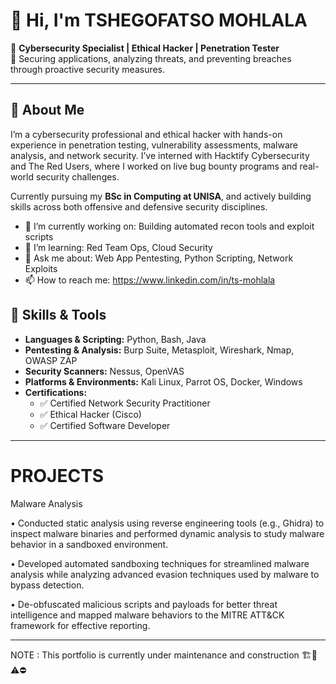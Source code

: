 


# 👋 Hi, I'm TSHEGOFATSO MOHLALA

🎯 **Cybersecurity Specialist | Ethical Hacker | Penetration Tester**  
🔐 Securing applications, analyzing threats, and preventing breaches through proactive security measures.

---

## 🧰 About Me

I’m a cybersecurity professional and ethical hacker with hands-on experience in penetration testing, vulnerability assessments, malware analysis, and network security. I’ve interned with Hacktify Cybersecurity and The Red Users, where I worked on live bug bounty programs and real-world security challenges.

Currently pursuing my **BSc in Computing at UNISA**, and actively building skills across both offensive and defensive security disciplines.

- 🔭 I’m currently working on: Building automated recon tools and exploit scripts
- 🌱 I’m learning: Red Team Ops, Cloud Security
- 💬 Ask me about: Web App Pentesting, Python Scripting, Network Exploits
- 📫 How to reach me: https://www.linkedin.com/in/ts-mohlala

## 🧪 Skills & Tools

- **Languages & Scripting:** Python, Bash, Java
- **Pentesting & Analysis:** Burp Suite, Metasploit, Wireshark, Nmap, OWASP ZAP
- **Security Scanners:** Nessus, OpenVAS
- **Platforms & Environments:** Kali Linux, Parrot OS, Docker, Windows
- **Certifications:**
  - ✅ Certified Network Security Practitioner
  - ✅ Ethical Hacker (Cisco)
  - ✅ Certified Software Developer

---
# PROJECTS
Malware Analysis 

• Conducted static analysis using reverse engineering tools (e.g., Ghidra) to inspect malware binaries and performed dynamic analysis to
study malware behavior in a sandboxed environment.

• Developed automated sandboxing techniques for streamlined malware analysis while analyzing advanced evasion techniques used by
malware to bypass detection.

• De-obfuscated malicious scripts and payloads for better threat intelligence and mapped malware behaviors to the MITRE ATT&CK
framework for effective reporting.


---

NOTE : This portfolio is currently under maintenance and construction 🏗🚧⚠️⛔️
